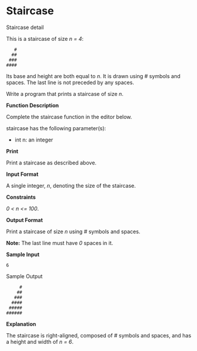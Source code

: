 # Staircase

Staircase detail

This is a staircase of size *n = 4*:
````
   #
  ##
 ###
####
````

Its base and height are both equal to *n*. It is drawn using # symbols and spaces. The last line is not 
preceded by any spaces.

Write a program that prints a staircase of size *n*.

**Function Description**

Complete the staircase function in the editor below.

staircase has the following parameter(s):

 - int n: an integer

**Print**

Print a staircase as described above.

**Input Format**

A single integer, *n*, denoting the size of the staircase.

**Constraints**

*0 < n <= 100*.

**Output Format**

Print a staircase of size *n* using # symbols and spaces.

**Note:** The last line must have *0* spaces in it.

**Sample Input**

    6

Sample Output

         #
        ##
       ###
      ####
     #####
    ######

**Explanation**

The staircase is right-aligned, composed of # symbols and spaces, and has a height and width of *n = 6*.